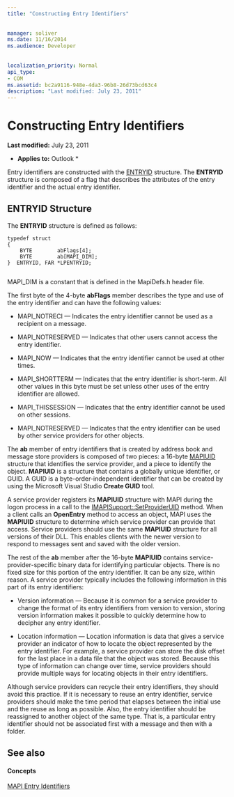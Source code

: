 ```yaml
---
title: "Constructing Entry Identifiers"
 
 
manager: soliver
ms.date: 11/16/2014
ms.audience: Developer
 
 
localization_priority: Normal
api_type:
- COM
ms.assetid: bc2a9116-948e-4da3-96b8-26d73bcd63c4
description: "Last modified: July 23, 2011"
---
```


# Constructing Entry Identifiers

 **Last modified:** July 23, 2011 
  
 * **Applies to:** Outlook * 
  
Entry identifiers are constructed with the [ENTRYID](entryid.md) structure. The **ENTRYID** structure is composed of a flag that describes the attributes of the entry identifier and the actual entry identifier. 
  
## ENTRYID Structure

The **ENTRYID** structure is defined as follows: 
  
```
typedef struct
{
    BYTE        abFlags[4];
    BYTE        ab[MAPI_DIM];
}  ENTRYID, FAR *LPENTRYID;
 
```

MAPI_DIM is a constant that is defined in the MapiDefs.h header file. 
  
The first byte of the 4-byte **abFlags** member describes the type and use of the entry identifier and can have the following values: 
  
- MAPI_NOTRECI — Indicates the entry identifier cannot be used as a recipient on a message.
    
- MAPI_NOTRESERVED — Indicates that other users cannot access the entry identifier.
    
- MAPI_NOW — Indicates that the entry identifier cannot be used at other times.
    
- MAPI_SHORTTERM — Indicates that the entry identifier is short-term. All other values in this byte must be set unless other uses of the entry identifier are allowed.
    
- MAPI_THISSESSION — Indicates that the entry identifier cannot be used on other sessions.
    
- MAPI_NOTRESERVED — Indicates that the entry identifier can be used by other service providers for other objects.
    
The **ab** member of entry identifiers that is created by address book and message store providers is composed of two pieces: a 16-byte [MAPIUID](mapiuid.md) structure that identifies the service provider, and a piece to identify the object. **MAPIUID** is a structure that contains a globally unique identifier, or GUID. A GUID is a byte-order-independent identifier that can be created by using the Microsoft Visual Studio **Create GUID** tool. 
  
A service provider registers its **MAPIUID** structure with MAPI during the logon process in a call to the [IMAPISupport::SetProviderUID](imapisupport-setprovideruid.md) method. When a client calls an **OpenEntry** method to access an object, MAPI uses the **MAPIUID** structure to determine which service provider can provide that access. Service providers should use the same **MAPIUID** structure for all versions of their DLL. This enables clients with the newer version to respond to messages sent and saved with the older version. 
  
The rest of the **ab** member after the 16-byte **MAPIUID** contains service-provider-specific binary data for identifying particular objects. There is no fixed size for this portion of the entry identifier. It can be any size, within reason. A service provider typically includes the following information in this part of its entry identifiers: 
  
- Version information — Because it is common for a service provider to change the format of its entry identifiers from version to version, storing version information makes it possible to quickly determine how to decipher any entry identifier.
    
- Location information — Location information is data that gives a service provider an indicator of how to locate the object represented by the entry identifier. For example, a service provider can store the disk offset for the last place in a data file that the object was stored. Because this type of information can change over time, service providers should provide multiple ways for locating objects in their entry identifiers.
    
Although service providers can recycle their entry identifiers, they should avoid this practice. If it is necessary to reuse an entry identifier, service providers should make the time period that elapses between the initial use and the reuse as long as possible. Also, the entry identifier should be reassigned to another object of the same type. That is, a particular entry identifier should not be associated first with a message and then with a folder.
  
## See also

#### Concepts

[MAPI Entry Identifiers](mapi-entry-identifiers.md)

